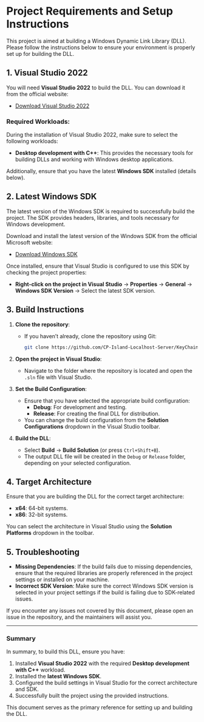# Project Requirements and Setup Instructions

This project is aimed at building a Windows Dynamic Link Library (DLL). Please follow the instructions below to ensure your environment is properly set up for building the DLL.

## 1. Visual Studio 2022

You will need **Visual Studio 2022** to build the DLL. You can download it from the official website:

- [Download Visual Studio 2022](https://visualstudio.microsoft.com/downloads/)

### Required Workloads:

During the installation of Visual Studio 2022, make sure to select the following workloads:

- **Desktop development with C++**: This provides the necessary tools for building DLLs and working with Windows desktop applications.

Additionally, ensure that you have the latest **Windows SDK** installed (details below).

## 2. Latest Windows SDK

The latest version of the Windows SDK is required to successfully build the project. The SDK provides headers, libraries, and tools necessary for Windows development.

Download and install the latest version of the Windows SDK from the official Microsoft website:

- [Download Windows SDK](https://developer.microsoft.com/en-us/windows/downloads/windows-sdk/)

Once installed, ensure that Visual Studio is configured to use this SDK by checking the project properties:
- **Right-click on the project in Visual Studio** → **Properties** → **General** → **Windows SDK Version** → Select the latest SDK version.

## 3. Build Instructions

1. **Clone the repository**:
   - If you haven’t already, clone the repository using Git:
     ```bash
     git clone https://github.com/CP-Island-Localhost-Server/KeyChainWindows.git
     ```

2. **Open the project in Visual Studio**:
   - Navigate to the folder where the repository is located and open the `.sln` file with Visual Studio.

3. **Set the Build Configuration**:
   - Ensure that you have selected the appropriate build configuration:
     - **Debug**: For development and testing.
     - **Release**: For creating the final DLL for distribution.
   - You can change the build configuration from the **Solution Configurations** dropdown in the Visual Studio toolbar.

4. **Build the DLL**:
   - Select **Build** → **Build Solution** (or press `Ctrl+Shift+B`).
   - The output DLL file will be created in the `Debug` or `Release` folder, depending on your selected configuration.

## 4. Target Architecture

Ensure that you are building the DLL for the correct target architecture:

- **x64**: 64-bit systems.
- **x86**: 32-bit systems.

You can select the architecture in Visual Studio using the **Solution Platforms** dropdown in the toolbar.

## 5. Troubleshooting

- **Missing Dependencies**: If the build fails due to missing dependencies, ensure that the required libraries are properly referenced in the project settings or installed on your machine.
- **Incorrect SDK Version**: Make sure the correct Windows SDK version is selected in your project settings if the build is failing due to SDK-related issues.

If you encounter any issues not covered by this document, please open an issue in the repository, and the maintainers will assist you.

---

### Summary

In summary, to build this DLL, ensure you have:
1. Installed **Visual Studio 2022** with the required **Desktop development with C++** workload.
2. Installed the **latest Windows SDK**.
3. Configured the build settings in Visual Studio for the correct architecture and SDK.
4. Successfully built the project using the provided instructions.

This document serves as the primary reference for setting up and building the DLL.
